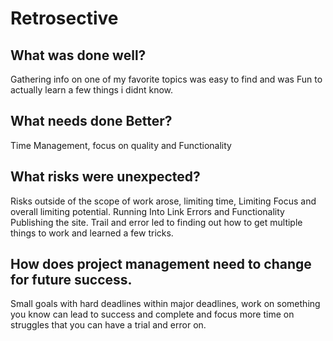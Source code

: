 # Retrosective

## What was done well?
 Gathering info on one of my favorite topics was easy to find and was Fun to actually learn a few things i didnt know.

 ## What needs done Better? 
 Time Management, focus on quality and Functionality

 ## What risks were unexpected?
  Risks outside of the scope of work arose, limiting time, Limiting Focus and overall limiting potential. Running Into Link Errors and Functionality Publishing the site. Trail and error led to finding out how to get multiple things to work and learned a few tricks.
  
  ## How does project management need to change for future success.
   Small goals with hard deadlines within major deadlines, work on something you know can lead to success and complete and focus more time on struggles that you can have a trial and error on.